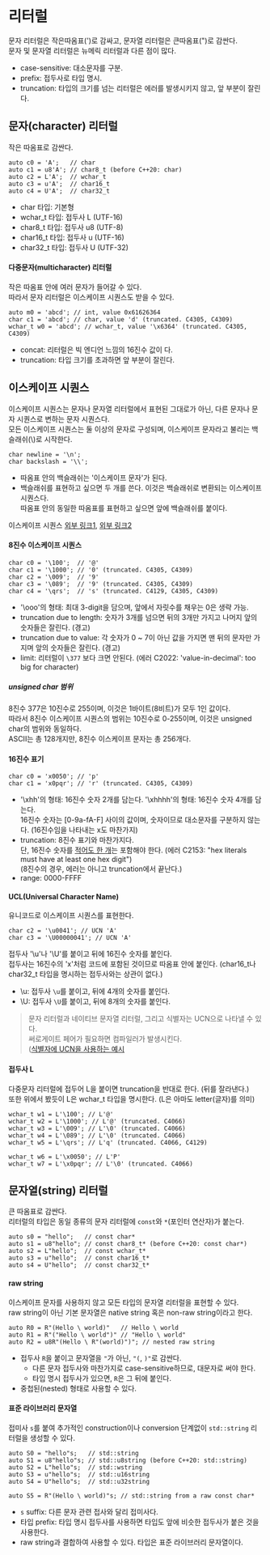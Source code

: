 # 리터럴
문자 리터럴은 작은따옴표(')로 감싸고, 문자열 리터럴은 큰따옴표(")로 감싼다.  
문자 및 문자열 리터럴은 뉴메릭 리터럴과 다른 점이 많다.
- case-sensitive: 대소문자를 구분.
- prefix: 접두사로 타입 명시.
- truncation: 타입의 크기를 넘는 리터럴은 에러를 발생시키지 않고, 앞 부분이 잘린다.

## 문자(character) 리터럴
작은 따옴표로 감싼다.
```
auto c0 = 'A';   // char
auto c1 = u8'A'; // char8_t (before C++20: char)
auto c2 = L'A';  // wchar_t
auto c3 = u'A';  // char16_t
auto c4 = U'A';  // char32_t
```
- char 타입: 기본형
- wchar_t 타입:  접두사 L (UTF-16)
- char8_t  타입: 접두사 u8 (UTF-8)
- char16_t 타입: 접두사 u (UTF-16)
- char32_t 타입: 접두사 U (UTF-32)

#### 다중문자(multicharacter) 리터럴
작은 따옴표 안에 여러 문자가 들어갈 수 있다.  
따라서 문자 리터럴은 이스케이프 시퀀스도 받을 수 있다.
```
auto m0 = 'abcd'; // int, value 0x61626364
char c1 = 'abcd'; // char, value 'd' (truncated. C4305, C4309)
wchar_t w0 = 'abcd'; // wchar_t, value '\x6364' (truncated. C4305, C4309)
```
- concat: 리터럴은 빅 엔디언 느낌의 16진수 값이 다.
- truncation: 타입 크기를 초과하면 앞 부분이 잘린다.

## 이스케이프 시퀀스
이스케이프 시퀀스는 문자나 문자열 리터럴에서 표현된 그대로가 아닌, 다른 문자나 문자 시퀀스로 변하는 문자 시퀀스다.  
모든 이스케이프 시퀀스는 둘 이상의 문자로 구성되며, 이스케이프 문자라고 불리는 백슬래쉬(\\)로 시작한다.
```
char newline = '\n';
char backslash = '\\';
```
- 따옴표 안의 백슬래쉬는 '이스케이프 문자'가 된다.
- 백슬래쉬를 표현하고 싶으면 두 개를 쓴다. 이것은 백슬래쉬로 변환되는 이스케이프 시퀀스다.  
따옴표 안의 동일한 따옴표를 표현하고 싶으면 앞에 백슬래쉬를 붙이다.

이스케이프 시퀀스 [외부 링크1][1], [외부 링크2][2]

#### 8진수 이스케이프 시퀀스
```
char c0 = '\100';  // '@'
char c1 = '\1000'; // '0' (truncated. C4305, C4309)
char c2 = '\009';  // '9'
char c3 = '\089';  // '9' (truncated. C4305, C4309)
char c4 = '\qrs';  // 's' (truncated. C4129, C4305, C4309)
```
- '\ooo'의 형태: 최대 3-digit을 담으며, 앞에서 자릿수를 채우는 0은 생략 가능.
- truncation due to length: 숫자가 3개를 넘으면 뒤의 3개만 가지고 나머지 앞의 숫자들은 잘린다. (경고)
- truncation due to value: 각 숫자가 0 ~ 7이 아닌 값을 가지면 맨 뒤의 문자만 가지며 앞의 숫자들은 잘린다. (경고)
- limit: 리터럴이 `\377` 보다 크면 안된다. (에러 C2022: 'value-in-decimal': too big for character)  

##### unsigned char 범위
8진수 377은 10진수로 255이며, 이것은 1바이트(8비트)가 모두 1인 값이다.  
따라서 8진수 이스케이프 시퀀스의 범위는 10진수로 0-255이며, 이것은 unsigned char의 범위와 동일하다.  
ASCII는 총 128개지만, 8진수 이스케이프 문자는 총 256개다.

#### 16진수 표기
```
char c0 = 'x0050'; // 'p'
char c1 = 'x0pqr'; // 'r' (truncated. C4305, C4309)
```
- '\xhh'의 형태: 16진수 숫자 2개를 담는다. 
'\xhhhh'의 형태: 16진수 숫자 4개를 담는다.  
16진수 숫자는 \[0-9a-fA-F\] 사이의 값이며, 숫자이므로 대소문자를 구분하지 않는다. (16진수임을 나타내는 x도 마찬가지)
- truncation: 8진수 표기와 마찬가지다.  
단, 16진수 숫자를 <ins>적어도 한 개</ins>는 포함해야 한다. (에러 C2153: "hex literals must have at least one hex digit")  
(8진수의 경우, 에러는 아니고 truncation에서 끝난다.)
- range: 0000-FFFF

#### UCL(Universal Character Name)
유니코드로 이스케이프 시퀀스를 표현한다.
```
char c2 = '\u0041'; // UCN 'A'
char c3 = '\U00000041'; // UCN 'A'
```
접두사 '\u'나 '\U'를 붙이고 뒤에 16진수 숫자를 붙인다.  
접두사는 16진수의 'x'처럼 코드에 포함된 것이므로 따옴표 안에 붙인다. (char16_t나 char32_t 타입을 명시하는 접두사와는 상관이 없다.)
- \u: 접두사 `\u`를 붙이고, 뒤에 4개의 숫자를 붙인다.
- \U: 접두사 `\U`를 붙이고, 뒤에 8개의 숫자를 붙인다.

> 문자 리터럴과 네이티브 문자열 리터럴, 그리고 식별자는 UCN으로 나타낼 수 있다.  
> 써로게이트 페어가 필요하면 컴파일러가 발생시킨다.  
> ([식별자에 UCN을 사용하는 예시][3]

#### 접두사 L
다중문자 리터럴에 접두어 L을 붙이면 truncation을 반대로 한다. (뒤를 잘라낸다.)  
또한 위에서 봤듯이 L은 wchar_t 타입을 명시한다. (L은 아마도 letter(글자)를 의미)
```
wchar_t w1 = L'\100'; // L'@'
wchar_t w2 = L'\1000'; // L'@' (truncated. C4066)
wchar_t w3 = L'\009'; // L'\0' (truncated. C4066)
wchar_t w4 = L'\089'; // L'\0' (truncated. C4066)
wchar_t w5 = L'\qrs'; // L'q' (truncated. C4066, C4129)

wchar_t w6 = L'\x0050'; // L'P'
wchar_t w7 = L'\x0pqr'; // L'\0' (truncated. C4066)
```

## 문자열(string) 리터럴
큰 따옴표로 감싼다.  
리터럴의 타입은 동일 종류의 문자 리터럴에 `const`와 `*`(포인터 연산자)가 붙는다.
```
auto s0 = "hello";   // const char*
auto s1 = u8"hello"; // const char8_t* (before C++20: const char*)
auto s2 = L"hello";  // const wchar_t*
auto s3 = u"hello";  // const char16_t*
auto s4 = U"hello";  // const char32_t*
```
#### raw string
이스케이프 문자를 사용하지 않고 모든 타입의 문자열 리터럴을 표현할 수 있다.  
raw string이 아닌 기본 문자열은 native string 혹은 non-raw string이라고 한다.
```
auto R0 = R"(Hello \ world)"   // Hello \ world
auto R1 = R"("Hello \ world")" // "Hello \ world"
auto R2 = u8R"(Hello \ R"(world)")"; // nested raw string
```
- 접두사 `R`을 붙이고 문자열을 `"`가 아닌, `"(`, `)"`로 감싼다.
  - 다른 문자 접두사와 마찬가지로 case-sensitive하므로, 대문자로 써야 한다.
  - 타입 명시 접두사가 있으면, `R`은 그 뒤에 붙인다.
- 중첩된(nested) 형태로 사용할 수 있다.
#### 표준 라이브러리 문자열
접미사 `s`를 붙여 추가적인 construction이나 conversion 단계없이 `std::string` 리터럴을 생성할 수 있다.
```
auto S0 = "hello"s;   // std::string
auto S1 = u8"hello"s; // std::u8string (before C++20: std::string)
auto S2 = L"hello"s;  // std::wstring
auto S3 = u"hello"s;  // std::u16string
auto S4 = U"hello"s;  // std::u32string

auto S5 = R"(Hello \ world)"s; // std::string from a raw const char*
```
- `s` suffix: 다른 문자 관련 접사와 달리 접미사다.
- 타입 prefix: 타입 명시 접두사를 사용하면 타입도 앞에 비슷한 접두사가 붙은 것을 사용한다.
- raw string과 결합하여 사용할 수 있다. 타입은 표준 라이브러리 문자열이다.


[1]: https://docs.microsoft.com/en-us/cpp/cpp/string-and-character-literals-cpp?view=msvc-170#bkmk_Escape
[2]: https://docs.microsoft.com/en-us/cpp/c-language/escape-sequences?view=msvc-170
[3]: https://docs.microsoft.com/en-us/cpp/cpp/character-sets?view=msvc-170#universal-character-names
